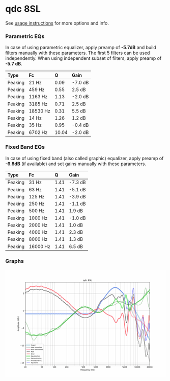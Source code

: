 # qdc 8SL
See [usage instructions](https://github.com/jaakkopasanen/AutoEq#usage) for more options and info.

### Parametric EQs
In case of using parametric equalizer, apply preamp of **-5.7dB** and build filters manually
with these parameters. The first 5 filters can be used independently.
When using independent subset of filters, apply preamp of **-5.7 dB**.

| Type    | Fc       |     Q | Gain    |
|:--------|:---------|:------|:--------|
| Peaking | 21 Hz    |  0.09 | -7.0 dB |
| Peaking | 459 Hz   |  0.55 | 2.5 dB  |
| Peaking | 1163 Hz  |  1.13 | -2.0 dB |
| Peaking | 3185 Hz  |  0.71 | 2.5 dB  |
| Peaking | 18530 Hz |  0.31 | 5.5 dB  |
| Peaking | 14 Hz    |  1.26 | 1.2 dB  |
| Peaking | 35 Hz    |  0.95 | -0.4 dB |
| Peaking | 6702 Hz  | 10.04 | -2.0 dB |

### Fixed Band EQs
In case of using fixed band (also called graphic) equalizer, apply preamp of **-6.8dB**
(if available) and set gains manually with these parameters.

| Type    | Fc       |    Q | Gain    |
|:--------|:---------|:-----|:--------|
| Peaking | 31 Hz    | 1.41 | -7.3 dB |
| Peaking | 63 Hz    | 1.41 | -5.1 dB |
| Peaking | 125 Hz   | 1.41 | -3.9 dB |
| Peaking | 250 Hz   | 1.41 | -1.1 dB |
| Peaking | 500 Hz   | 1.41 | 1.9 dB  |
| Peaking | 1000 Hz  | 1.41 | -1.0 dB |
| Peaking | 2000 Hz  | 1.41 | 1.0 dB  |
| Peaking | 4000 Hz  | 1.41 | 2.3 dB  |
| Peaking | 8000 Hz  | 1.41 | 1.3 dB  |
| Peaking | 16000 Hz | 1.41 | 6.5 dB  |

### Graphs
![](./qdc%208SL.png)